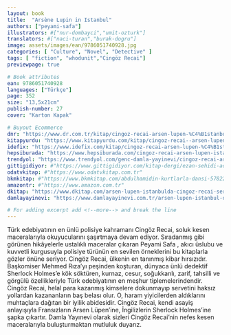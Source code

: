 ```yaml
---
layout: book
title:  "Arsène Lupin in Istanbul"
authors: ["peyami-safa"]
illustrators: #["nur-dombayci","umit-ozturk"]
translators: #["naci-turan","burak-dogru"]
image: assets/images/ean/9786051740928.jpg
categories: [ "Culture", "Novel", "Detective" ]
tags: [ "fiction", "whodunit","Cingöz Recai"]
previewpage: true

# Book attributes
ean: 9786051740928
languages: ["Türkçe"]
page: 352
size: "13,5x21cm"
publish-number: 27
cover: "Karton Kapak"

# Buyout Ecommerce
dnr: "https://www.dr.com.tr/kitap/cingoz-recai-arsen-lupen-%C4%B1stanbulda/peyami-safa/edebiyat/roman/polisiye/urunno=0000000673268"
kitapyurdu: "https://www.kitapyurdu.com/kitap/cingoz-recai--arsen-lupen-istanbulda/381668.html&filter_name=Arsen+L%C3%BCpen+%C4%B0stanbul%27da"
idefix: "https://www.idefix.com/kitap/cingoz-recai-arsen-lupen-%C4%B1stanbulda/peyami-safa/edebiyat/roman/polisiye/urunno=0000000673268"
hepsiburada: "https://www.hepsiburada.com/cingoz-recai-arsen-lupen-istanbulda-peyami-safa-p-KDAMLA40928"
trendyol: "https://www.trendyol.com/genc-damla-yayinevi/cingoz-recai-arsen-lupen-istanbulda-peyami-safa-genc-damla-yayinlari-p-3261837"
gittigidiyor: #"https://www.gittigidiyor.com/kitap-dergi/ezan-sehidi-adnan-menderes_pdp_732728793"
odatvkitap: #"https://www.odatvkitap.com.tr"
bkmkitap: #"https://www.bkmkitap.com/abdulhamidin-kurtlarla-dansi-578226"
amazontr: #"https://www.amazon.com.tr"
dkitap: "https://www.dkitap.com/arsen-lupen-istanbulda-cingoz-recai-serisi-12"
damlayayinevi: "https://www.damlayayinevi.com.tr/arsen-lupen-istanbul-da-cingoz-recai-serisi-12"

# For adding excerpt add <!--more--> and break the line
---
```

Türk edebiyatının en ünlü polisiye kahramanı Cingöz Recai, soluk kesen maceralarıyla okuyucularını şaşırtmaya devam ediyor. Sıradanmış gibi görünen hikâyelerle ustalıklı maceralar çıkaran Peyami Safa , akıcı üslubu ve kuvvetli kurgusuyla polisiye türünün en sevilen örneklerini bu kitaplarla gözler önüne seriyor.
Cingöz Recai, ülkenin en tanınmış kibar hırsızıdır. Başkomiser Mehmed Rıza’yı peşinden koşturan, dünyaca ünlü dedektif Sherlock Holmes’e kök söktüren, kurnaz, cesur, soğukkanlı, zarif, tahsilli ve görgülü özellikleriyle Türk edebiyatının en meşhur tiplemelerindendir. Cingöz Recai, helal para kazanmış kimselere dokunmayıp servetini haksız yollardan kazananların baş belası olur. O, haram yiyicilerden aldıklarını muhtaçlara dağıtan bir iyilik abidesidir. Cingöz Recai, kendi asayiş anlayışıyla Fransızların Arsen Lüpen’ine, İngilizlerin Sherlock Holmes’ine şapka çıkartır. Damla Yayınevi olarak sizleri Cingöz Recai’nin nefes kesen maceralarıyla buluşturmaktan mutluluk duyarız.
<!--more--> 